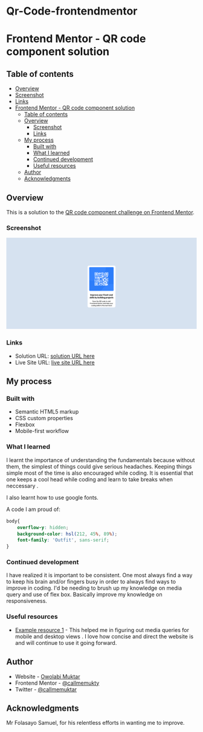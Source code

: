 # Qr-Code-frontendmentor
# Frontend Mentor - QR code component solution 

## Table of contents

  - [Overview](#overview)
  - [Screenshot](#screenshot)
  - [Links](#links)
- [Frontend Mentor - QR code component solution](#frontend-mentor---qr-code-component-solution)
  - [Table of contents](#table-of-contents)
  - [Overview](#overview)
    - [Screenshot](#screenshot)
    - [Links](#links)
  - [My process](#my-process)
    - [Built with](#built-with)
    - [What I learned](#what-i-learned)
    - [Continued development](#continued-development)
    - [Useful resources](#useful-resources)
  - [Author](#author)
  - [Acknowledgments](#acknowledgments)


## Overview
This is a solution to the [QR code component challenge on Frontend Mentor](https://www.frontendmentor.io/challenges/qr-code-component-iux_sIO_H).

### Screenshot

![](./images/Screenshot-qrcode.png)



### Links

- Solution URL: [solution URL here](https://www.frontendmentor.io/solutions/a-qrcode-using-html-and-css-PuJB6IIVJR)
- Live Site URL: [live site URL here](https://frontqrcode.netlify.app/)

## My process

### Built with

- Semantic HTML5 markup
- CSS custom properties
- Flexbox
- Mobile-first workflow

### What I learned

I learnt the importance of understanding the fundamentals because without them, the simplest of things could give serious headaches. Keeping things simple most of the time is also encouraged  while coding. It is essential that one keeps a cool head while coding and learn to take breaks when neccessary .

I also learnt how to use google fonts.

A code I am proud of:

```css
body{
    overflow-y: hidden;
    background-color: hsl(212, 45%, 89%);
    font-family: 'Outfit', sans-serif;
}
```
### Continued development

I have realized it is important to be consistent. One most always find a way to keep his brain and/or fingers busy in order to always find ways to improve in coding. I'd be needing to brush up my knowledge on media query and use of flex box. Basically improve my knowledge on responsiveness. 



### Useful resources

- [Example resource 1](https://www.W3schools.com) - This helped me in figuring out media queries for mobile and desktop views . I love how concise and direct the website is and will continue to use it going forward.


## Author

- Website - [Owolabi Muktar](https://owolabi-muktar.netlify.app/)
- Frontend Mentor - [@callmemukty](https://www.frontendmentor.io/profile/yourusername)
- Twitter - [@callmemuktar](https://www.twitter.com/callmemuktar)

## Acknowledgments

Mr Folasayo Samuel, for his relentless efforts in wanting me to improve.
